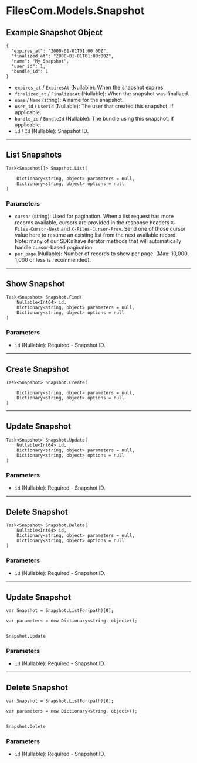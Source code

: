 # FilesCom.Models.Snapshot

## Example Snapshot Object

```
{
  "expires_at": "2000-01-01T01:00:00Z",
  "finalized_at": "2000-01-01T01:00:00Z",
  "name": "My Snapshot",
  "user_id": 1,
  "bundle_id": 1
}
```

* `expires_at` / `ExpiresAt`  (Nullable<DateTime>): When the snapshot expires.
* `finalized_at` / `FinalizedAt`  (Nullable<DateTime>): When the snapshot was finalized.
* `name` / `Name`  (string): A name for the snapshot.
* `user_id` / `UserId`  (Nullable<Int64>): The user that created this snapshot, if applicable.
* `bundle_id` / `BundleId`  (Nullable<Int64>): The bundle using this snapshot, if applicable.
* `id` / `Id`  (Nullable<Int64>): Snapshot ID.


---

## List Snapshots

```
Task<Snapshot[]> Snapshot.List(
    
    Dictionary<string, object> parameters = null,
    Dictionary<string, object> options = null
)
```

### Parameters

* `cursor` (string): Used for pagination.  When a list request has more records available, cursors are provided in the response headers `X-Files-Cursor-Next` and `X-Files-Cursor-Prev`.  Send one of those cursor value here to resume an existing list from the next available record.  Note: many of our SDKs have iterator methods that will automatically handle cursor-based pagination.
* `per_page` (Nullable<Int64>): Number of records to show per page.  (Max: 10,000, 1,000 or less is recommended).


---

## Show Snapshot

```
Task<Snapshot> Snapshot.Find(
    Nullable<Int64> id, 
    Dictionary<string, object> parameters = null,
    Dictionary<string, object> options = null
)
```

### Parameters

* `id` (Nullable<Int64>): Required - Snapshot ID.


---

## Create Snapshot

```
Task<Snapshot> Snapshot.Create(
    
    Dictionary<string, object> parameters = null,
    Dictionary<string, object> options = null
)
```


---

## Update Snapshot

```
Task<Snapshot> Snapshot.Update(
    Nullable<Int64> id, 
    Dictionary<string, object> parameters = null,
    Dictionary<string, object> options = null
)
```

### Parameters

* `id` (Nullable<Int64>): Required - Snapshot ID.


---

## Delete Snapshot

```
Task<Snapshot> Snapshot.Delete(
    Nullable<Int64> id, 
    Dictionary<string, object> parameters = null,
    Dictionary<string, object> options = null
)
```

### Parameters

* `id` (Nullable<Int64>): Required - Snapshot ID.


---

## Update Snapshot

```
var Snapshot = Snapshot.ListFor(path)[0];

var parameters = new Dictionary<string, object>();


Snapshot.Update
```

### Parameters

* `id` (Nullable<Int64>): Required - Snapshot ID.


---

## Delete Snapshot

```
var Snapshot = Snapshot.ListFor(path)[0];

var parameters = new Dictionary<string, object>();


Snapshot.Delete
```

### Parameters

* `id` (Nullable<Int64>): Required - Snapshot ID.
